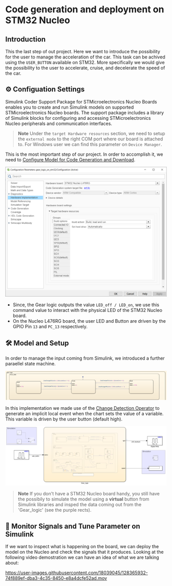 # Code generation and deployment on STM32 Nucleo

## Introduction
This the last step of out project. Here we want to introduce the possibility for the user to manage the acceleration of the car. This task can be achived using the `USER_BUTTON` available on STM32.
More specifically we would give the possibility to the user to accelerate, cruise, and decelerate the speed of the car.


## ⚙ Configuation Settings


Simulink Coder Support Package for STMicroelectronics Nucleo Boards enables you to create and run Simulink models on supported STMicroelectronics Nucleo boards. The support package includes a library of Simulink blocks for configuring and accessing STMicroelectronics Nucleo peripherals and communication interfaces.

> **Note**
Under the `target Hardware resources` section, we need to setup the `external mode` to the right COM port where our board is attached to.
For Windows user we can find this parameter on `Device Manager`.

This is the most important step of our project.
In order to accomplish it, we need to [Configure Model for Code Generation and Download](https://www.mathworks.com/help/supportpkg/nucleo/ug/getting-started-with-simulink-coder-support-package-for-stmicroelectronics-nucleo-boards.html).

![](assets/hw_config.png)


- Since, the Gear logic outputs the value `LED_off / LED_on`, we use this command value to interact with the physical LED of the STM32 Nucleo board.
- On the Nucleo L476RG board, the user LED and Button are driven by the GPIO Pin `13` and `PC_13` respectively.


## 🛠 Model and Setup

In order to manage the input coming from Simulink, we introduced a further paraellel state machine.

![](assets/hw_model_sf.png)

In this implementation we made use of the [Change Detection Operator](https://www.mathworks.com/help/stateflow/ug/detecting-changes-in-data-values.html) to generate an implicit local event when the chart sets the value of a variable. This variable is driven by the user button (default high).

![](assets/hw_model.png)

> **Note**
If you don't have a STM32 Nucleo board handy, you still have the possibily to simulate the model using a __virtual__ button from Simulink libraries and insped the data coming out from the 'Gear_logic' (see the purple rects).


## 🏁 Monitor Signals and Tune Parameter on Simulink

If we want to inspect what is happening on the board, we can deploy the model on the Nucleo and check the signals that it produces.
Looking at the following video demostration we can have an idea of what we are talking about:

https://user-images.githubusercontent.com/18039045/128365932-74f889ef-dba3-4c35-8450-e8a4dcfe52ad.mov




